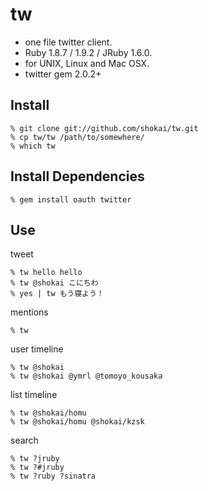 tw
==
* one file twitter client.
* Ruby 1.8.7 / 1.9.2 / JRuby 1.6.0.
* for UNIX, Linux and Mac OSX.
* twitter gem 2.0.2+


Install
-------

    % git clone git://github.com/shokai/tw.git
    % cp tw/tw /path/to/somewhere/
    % which tw


Install Dependencies
--------------------

    % gem install oauth twitter


Use
---

tweet

    % tw hello hello
    % tw @shokai こにちわ
    % yes | tw もう寝よう！


mentions

    % tw


user timeline

    % tw @shokai
    % tw @shokai @ymrl @tomoyo_kousaka


list timeline

    % tw @shokai/homu
    % tw @shokai/homu @shokai/kzsk


search

    % tw ?jruby
    % tw ?#jruby
    % tw ?ruby ?sinatra
